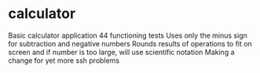 # calculator
Basic calculator application
44 functioning tests
Uses only the minus sign for subtraction and negative numbers
Rounds results of operations to fit on screen and if number is too large, will use scientific notation
Making a change for yet more ssh problems
